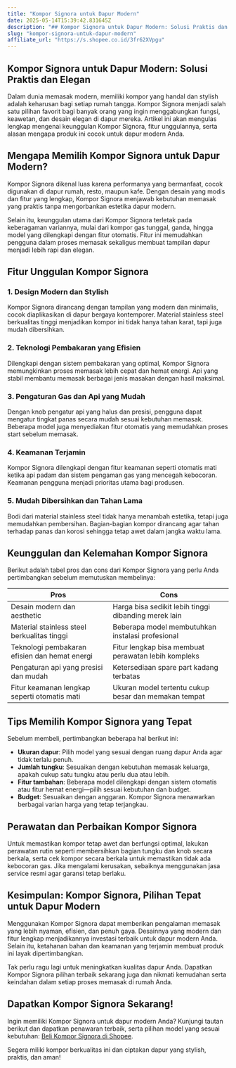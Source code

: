 ```yaml
---
title: "Kompor Signora untuk Dapur Modern"
date: 2025-05-14T15:39:42.831645Z
description: "## Kompor Signora untuk Dapur Modern: Solusi Praktis dan Elegan..."
slug: "kompor-signora-untuk-dapur-modern"
affiliate_url: "https://s.shopee.co.id/3fr62XVpgu"
---
```

## Kompor Signora untuk Dapur Modern: Solusi Praktis dan Elegan

Dalam dunia memasak modern, memiliki kompor yang handal dan stylish adalah keharusan bagi setiap rumah tangga. Kompor Signora menjadi salah satu pilihan favorit bagi banyak orang yang ingin menggabungkan fungsi, keawetan, dan desain elegan di dapur mereka. Artikel ini akan mengulas lengkap mengenai keunggulan Kompor Signora, fitur unggulannya, serta alasan mengapa produk ini cocok untuk dapur modern Anda.

## Mengapa Memilih Kompor Signora untuk Dapur Modern?

Kompor Signora dikenal luas karena performanya yang bermanfaat, cocok digunakan di dapur rumah, resto, maupun kafe. Dengan desain yang modis dan fitur yang lengkap, Kompor Signora menjawab kebutuhan memasak yang praktis tanpa mengorbankan estetika dapur modern.

Selain itu, keunggulan utama dari Kompor Signora terletak pada keberagaman variannya, mulai dari kompor gas tunggal, ganda, hingga model yang dilengkapi dengan fitur otomatis. Fitur ini memudahkan pengguna dalam proses memasak sekaligus membuat tampilan dapur menjadi lebih rapi dan elegan.

## Fitur Unggulan Kompor Signora

### 1. Design Modern dan Stylish

Kompor Signora dirancang dengan tampilan yang modern dan minimalis, cocok diaplikasikan di dapur bergaya kontemporer. Material stainless steel berkualitas tinggi menjadikan kompor ini tidak hanya tahan karat, tapi juga mudah dibersihkan.

### 2. Teknologi Pembakaran yang Efisien

Dilengkapi dengan sistem pembakaran yang optimal, Kompor Signora memungkinkan proses memasak lebih cepat dan hemat energi. Api yang stabil membantu memasak berbagai jenis masakan dengan hasil maksimal.

### 3. Pengaturan Gas dan Api yang Mudah

Dengan knob pengatur api yang halus dan presisi, pengguna dapat mengatur tingkat panas secara mudah sesuai kebutuhan memasak. Beberapa model juga menyediakan fitur otomatis yang memudahkan proses start sebelum memasak.

### 4. Keamanan Terjamin

Kompor Signora dilengkapi dengan fitur keamanan seperti otomatis mati ketika api padam dan sistem pengaman gas yang mencegah kebocoran. Keamanan pengguna menjadi prioritas utama bagi produsen.

### 5. Mudah Dibersihkan dan Tahan Lama

Bodi dari material stainless steel tidak hanya menambah estetika, tetapi juga memudahkan pembersihan. Bagian-bagian kompor dirancang agar tahan terhadap panas dan korosi sehingga tetap awet dalam jangka waktu lama.

## Keunggulan dan Kelemahan Kompor Signora

Berikut adalah tabel pros dan cons dari Kompor Signora yang perlu Anda pertimbangkan sebelum memutuskan membelinya:

| **Pros**                                             | **Cons**                                              |
|-----------------------------------------------------|-----------------------------------------------------|
| Desain modern dan aesthetic                         | Harga bisa sedikit lebih tinggi dibanding merek lain  |
| Material stainless steel berkualitas tinggi        | Beberapa model membutuhkan instalasi profesional  |
| Teknologi pembakaran efisien dan hemat energi       | Fitur lengkap bisa membuat perawatan lebih kompleks |
| Pengaturan api yang presisi dan mudah              | Ketersediaan spare part kadang terbatas             |
| Fitur keamanan lengkap seperti otomatis mati      | Ukuran model tertentu cukup besar dan memakan tempat |

## Tips Memilih Kompor Signora yang Tepat

Sebelum membeli, pertimbangkan beberapa hal berikut ini:

- **Ukuran dapur**: Pilih model yang sesuai dengan ruang dapur Anda agar tidak terlalu penuh.
- **Jumlah tungku**: Sesuaikan dengan kebutuhan memasak keluarga, apakah cukup satu tungku atau perlu dua atau lebih.
- **Fitur tambahan**: Beberapa model dilengkapi dengan sistem otomatis atau fitur hemat energi—pilih sesuai kebutuhan dan budget.
- **Budget**: Sesuaikan dengan anggaran. Kompor Signora menawarkan berbagai varian harga yang tetap terjangkau.

## Perawatan dan Perbaikan Kompor Signora

Untuk memastikan kompor tetap awet dan berfungsi optimal, lakukan perawatan rutin seperti membersihkan bagian tungku dan knob secara berkala, serta cek kompor secara berkala untuk memastikan tidak ada kebocoran gas. Jika mengalami kerusakan, sebaiknya menggunakan jasa service resmi agar garansi tetap berlaku.

## Kesimpulan: Kompor Signora, Pilihan Tepat untuk Dapur Modern

Menggunakan Kompor Signora dapat memberikan pengalaman memasak yang lebih nyaman, efisien, dan penuh gaya. Desainnya yang modern dan fitur lengkap menjadikannya investasi terbaik untuk dapur modern Anda. Selain itu, ketahanan bahan dan keamanan yang terjamin membuat produk ini layak dipertimbangkan.

Tak perlu ragu lagi untuk meningkatkan kualitas dapur Anda. Dapatkan Kompor Signora pilihan terbaik sekarang juga dan nikmati kemudahan serta keindahan dalam setiap proses memasak di rumah Anda.

## Dapatkan Kompor Signora Sekarang!

Ingin memiliki Kompor Signora untuk dapur modern Anda? Kunjungi tautan berikut dan dapatkan penawaran terbaik, serta pilihan model yang sesuai kebutuhan: [Beli Kompor Signora di Shopee](https://s.shopee.co.id/3fr62XVpgu).

Segera miliki kompor berkualitas ini dan ciptakan dapur yang stylish, praktis, dan aman!